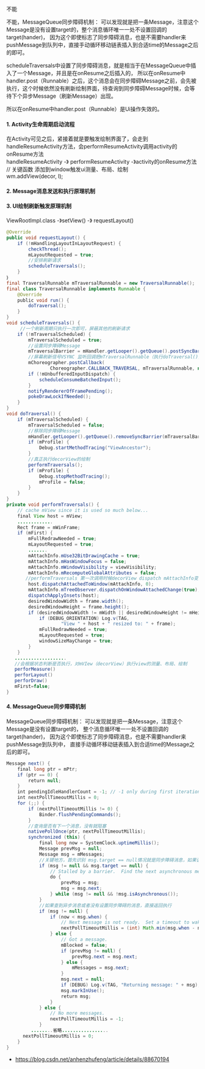 不能

不能，MessageQueue同步障碍机制： 可以发现就是把一条Message，注意这个Message是没有设置target的，整个消息循环唯一一处不设置回调的target(hander)，
因为这个即使标志了同步障碍消息，也是不需要handler来pushMessage到队列中，直接手动循环移动链表插入到合适time的Message之后的即可。  

scheduleTraversals中设置了同步障碍消息，就是相当于在MessageQueue中插入了一个Message，并且是在onResume之后插入的，
所以在onResume中handler.post（Runnable）之后，这个消息会在同步障碍Message之前，会先被执行，这个时候依然没有刷新绘制界面，待查询到同步障碍Message时候，会等待下个异步Message（刷新Message）出现。   

所以在onResume中handler.post（Runnable）是Ui操作失效的。

#### 1. Activity生命周期启动流程

在Activity可见之后，紧接着就是要触发绘制界面了，会走到handleResumeActivity方法，会performResumeActivity调用activity的onResume方法     
handleResumeActivity -》 performResumeActivity -》activity的onResume方法     
// 关键函数 添加到window触发ui测量、布局、绘制        
wm.addView(decor, l);

#### 2. Message消息发送和执行原理机制

#### 3. UI绘制刷新触发原理机制

ViewRootImpl.class -》setView() -》 requestLayout()

~~~java
@Override
public void requestLayout() {
    if (!mHandlingLayoutInLayoutRequest) {
        checkThread();
        mLayoutRequested = true;
        //安排刷新请求
        scheduleTraversals();
    }
｝
final TraversalRunnable mTraversalRunnable = new TraversalRunnable();
final class TraversalRunnable implements Runnable {
    @Override
    public void run() {
        doTraversal();
    }
}  
void scheduleTraversals() {
     //一个刷新周期只执行一次即可，屏蔽其他的刷新请求
    if (!mTraversalScheduled) {
        mTraversalScheduled = true;
        //设置同步障碍Message
        mTraversalBarrier = mHandler.getLooper().getQueue().postSyncBarrier();
        //屏幕刷新信号VSYNC 监听回调把mTraversalRunnable（执行doTraversal()） push到主线程了且是个异步Message会优先得到执行 ，具体看下Choreographer的实现
        mChoreographer.postCallback(
                Choreographer.CALLBACK_TRAVERSAL, mTraversalRunnable, null);
        if (!mUnbufferedInputDispatch) {
            scheduleConsumeBatchedInput();
        }
        notifyRendererOfFramePending();
        pokeDrawLockIfNeeded();
    }
}
void doTraversal() {
    if (mTraversalScheduled) {
        mTraversalScheduled = false;
        //移除同步障碍Message
        mHandler.getLooper().getQueue().removeSyncBarrier(mTraversalBarrier);
        if (mProfile) {
            Debug.startMethodTracing("ViewAncestor");
        }
        //真正执行decorView的绘制
        performTraversals();
        if (mProfile) {
            Debug.stopMethodTracing();
            mProfile = false;
        }
    }
}
private void performTraversals() {
    // cache mView since it is used so much below...
    final View host = mView;
    .............
    Rect frame = mWinFrame;
    if (mFirst) {
        mFullRedrawNeeded = true;
        mLayoutRequested = true;
        .......
        mAttachInfo.mUse32BitDrawingCache = true;
        mAttachInfo.mHasWindowFocus = false;
        mAttachInfo.mWindowVisibility = viewVisibility;
        mAttachInfo.mRecomputeGlobalAttributes = false;
       //performTraversals 第一次调用时候decorView dispatch mAttachInfo变量
        host.dispatchAttachedToWindow(mAttachInfo, 0);
        mAttachInfo.mTreeObserver.dispatchOnWindowAttachedChange(true);
        dispatchApplyInsets(host);
        desiredWindowWidth = frame.width();
        desiredWindowHeight = frame.height();
        if (desiredWindowWidth != mWidth || desiredWindowHeight != mHeight) {
            if (DEBUG_ORIENTATION) Log.v(TAG,
                    "View " + host + " resized to: " + frame);
            mFullRedrawNeeded = true;
            mLayoutRequested = true;
            windowSizeMayChange = true;
        }
    }
   ...................
   //会根据状态判断是否执行，对mVIew（decorView）执行view的测量、布局、绘制
   perforMeasure()
   perforLayout()
   perforDraw()
   mFirst=false;
}
~~~


#### 4. MessageQueue同步障碍机制

MessageQueue同步障碍机制： 可以发现就是把一条Message，注意这个Message是没有设置target的，
整个消息循环唯一一处不设置回调的target(hander)，
因为这个即使标志了同步障碍消息，也是不需要handler来pushMessage到队列中，
直接手动循环移动链表插入到合适time的Message之后的即可。

~~~java
Message next() {
    final long ptr = mPtr;
    if (ptr == 0) {
        return null;
    }
    int pendingIdleHandlerCount = -1; // -1 only during first iteration
    int nextPollTimeoutMillis = 0;
    for (;;) {
        if (nextPollTimeoutMillis != 0) {
            Binder.flushPendingCommands();
        }
        //查询是否有下一个消息，没有就阻塞
        nativePollOnce(ptr, nextPollTimeoutMillis);
        synchronized (this) {
            final long now = SystemClock.uptimeMillis();
            Message prevMsg = null;
            Message msg = mMessages;
            //关键地方，首先识别 msg.target == null情况就是同步障碍消息，如果该消息是同步障碍消息的话，就会循环查询下一个消息是否是isAsynchronous状态，异步Message，专门给刷新UI消息使用的
            if (msg != null && msg.target == null) {
                // Stalled by a barrier.  Find the next asynchronous message in the queue.
                do {
                    prevMsg = msg;
                    msg = msg.next;
                } while (msg != null && !msg.isAsynchronous());
            }
            //如果查到异步消息或者没有设置同步障碍的消息，直接返回执行
            if (msg != null) {
                if (now < msg.when) {
                    // Next message is not ready.  Set a timeout to wake up when it is ready.
                    nextPollTimeoutMillis = (int) Math.min(msg.when - now, Integer.MAX_VALUE);
                } else {
                    // Got a message.
                    mBlocked = false;
                    if (prevMsg != null) {
                        prevMsg.next = msg.next;
                    } else {
                        mMessages = msg.next;
                    }
                    msg.next = null;
                    if (DEBUG) Log.v(TAG, "Returning message: " + msg);
                    msg.markInUse();
                    return msg;
                }
            } else {
                // No more messages.
                nextPollTimeoutMillis = -1;
            }
         ........省略.................
      nextPollTimeoutMillis = 0;
    }
}
~~~

- https://blog.csdn.net/anhenzhufeng/article/details/88670194
